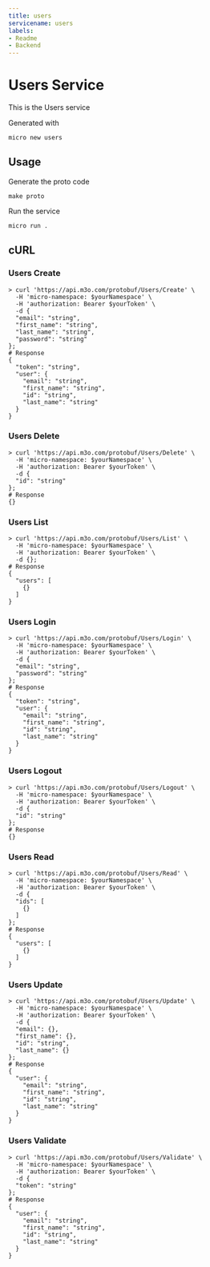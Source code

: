 ```yaml
---
title: users
servicename: users
labels: 
- Readme
- Backend
---
```

# Users Service

This is the Users service

Generated with

```
micro new users
```

## Usage

Generate the proto code

```
make proto
```

Run the service

```
micro run .
```
## cURL


### Users Create
<!-- We use the request body description here as endpoint descriptions are not
being lifted correctly from the proto by the openapi spec generator -->

```shell
> curl 'https://api.m3o.com/protobuf/Users/Create' \
  -H 'micro-namespace: $yourNamespace' \
  -H 'authorization: Bearer $yourToken' \
  -d {
  "email": "string",
  "first_name": "string",
  "last_name": "string",
  "password": "string"
};
# Response
{
  "token": "string",
  "user": {
    "email": "string",
    "first_name": "string",
    "id": "string",
    "last_name": "string"
  }
}
```


### Users Delete
<!-- We use the request body description here as endpoint descriptions are not
being lifted correctly from the proto by the openapi spec generator -->

```shell
> curl 'https://api.m3o.com/protobuf/Users/Delete' \
  -H 'micro-namespace: $yourNamespace' \
  -H 'authorization: Bearer $yourToken' \
  -d {
  "id": "string"
};
# Response
{}
```


### Users List
<!-- We use the request body description here as endpoint descriptions are not
being lifted correctly from the proto by the openapi spec generator -->

```shell
> curl 'https://api.m3o.com/protobuf/Users/List' \
  -H 'micro-namespace: $yourNamespace' \
  -H 'authorization: Bearer $yourToken' \
  -d {};
# Response
{
  "users": [
    {}
  ]
}
```


### Users Login
<!-- We use the request body description here as endpoint descriptions are not
being lifted correctly from the proto by the openapi spec generator -->

```shell
> curl 'https://api.m3o.com/protobuf/Users/Login' \
  -H 'micro-namespace: $yourNamespace' \
  -H 'authorization: Bearer $yourToken' \
  -d {
  "email": "string",
  "password": "string"
};
# Response
{
  "token": "string",
  "user": {
    "email": "string",
    "first_name": "string",
    "id": "string",
    "last_name": "string"
  }
}
```


### Users Logout
<!-- We use the request body description here as endpoint descriptions are not
being lifted correctly from the proto by the openapi spec generator -->

```shell
> curl 'https://api.m3o.com/protobuf/Users/Logout' \
  -H 'micro-namespace: $yourNamespace' \
  -H 'authorization: Bearer $yourToken' \
  -d {
  "id": "string"
};
# Response
{}
```


### Users Read
<!-- We use the request body description here as endpoint descriptions are not
being lifted correctly from the proto by the openapi spec generator -->

```shell
> curl 'https://api.m3o.com/protobuf/Users/Read' \
  -H 'micro-namespace: $yourNamespace' \
  -H 'authorization: Bearer $yourToken' \
  -d {
  "ids": [
    {}
  ]
};
# Response
{
  "users": [
    {}
  ]
}
```


### Users Update
<!-- We use the request body description here as endpoint descriptions are not
being lifted correctly from the proto by the openapi spec generator -->

```shell
> curl 'https://api.m3o.com/protobuf/Users/Update' \
  -H 'micro-namespace: $yourNamespace' \
  -H 'authorization: Bearer $yourToken' \
  -d {
  "email": {},
  "first_name": {},
  "id": "string",
  "last_name": {}
};
# Response
{
  "user": {
    "email": "string",
    "first_name": "string",
    "id": "string",
    "last_name": "string"
  }
}
```


### Users Validate
<!-- We use the request body description here as endpoint descriptions are not
being lifted correctly from the proto by the openapi spec generator -->

```shell
> curl 'https://api.m3o.com/protobuf/Users/Validate' \
  -H 'micro-namespace: $yourNamespace' \
  -H 'authorization: Bearer $yourToken' \
  -d {
  "token": "string"
};
# Response
{
  "user": {
    "email": "string",
    "first_name": "string",
    "id": "string",
    "last_name": "string"
  }
}
```


